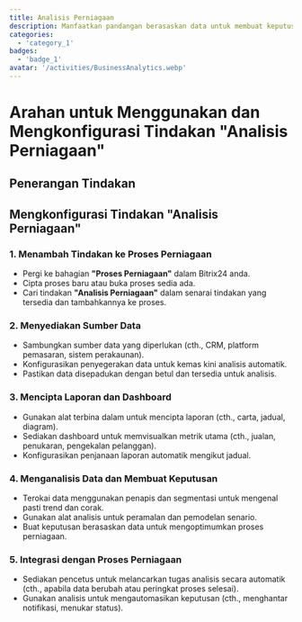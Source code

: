 ```yaml
---
title: Analisis Perniagaan
description: Manfaatkan pandangan berasaskan data untuk membuat keputusan termaklum.
categories: 
  - 'category_1'
badges: 
  - 'badge_1'
avatar: '/activities/BusinessAnalytics.webp'
---
```

# Arahan untuk Menggunakan dan Mengkonfigurasi Tindakan "Analisis Perniagaan"

## Penerangan Tindakan

## **Mengkonfigurasi Tindakan "Analisis Perniagaan"**

### 1. Menambah Tindakan ke Proses Perniagaan
- Pergi ke bahagian **"Proses Perniagaan"** dalam Bitrix24 anda.
- Cipta proses baru atau buka proses sedia ada.
- Cari tindakan **"Analisis Perniagaan"** dalam senarai tindakan yang tersedia dan tambahkannya ke proses.

### 2. Menyediakan Sumber Data
- Sambungkan sumber data yang diperlukan (cth., CRM, platform pemasaran, sistem perakaunan).
- Konfigurasikan penyegerakan data untuk kemas kini analisis automatik.
- Pastikan data disepadukan dengan betul dan tersedia untuk analisis.

### 3. Mencipta Laporan dan Dashboard
- Gunakan alat terbina dalam untuk mencipta laporan (cth., carta, jadual, diagram).
- Sediakan dashboard untuk memvisualkan metrik utama (cth., jualan, penukaran, pengekalan pelanggan).
- Konfigurasikan penjanaan laporan automatik mengikut jadual.

### 4. Menganalisis Data dan Membuat Keputusan
- Terokai data menggunakan penapis dan segmentasi untuk mengenal pasti trend dan corak.
- Gunakan alat analisis untuk peramalan dan pemodelan senario.
- Buat keputusan berasaskan data untuk mengoptimumkan proses perniagaan.

### 5. Integrasi dengan Proses Perniagaan
- Sediakan pencetus untuk melancarkan tugas analisis secara automatik (cth., apabila data berubah atau peringkat proses selesai).
- Gunakan analisis untuk mengautomasikan keputusan (cth., menghantar notifikasi, menukar status).